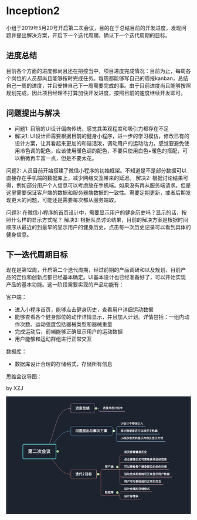 # Inception2

小组于2019年5月20号开启第二次会议，目的在于总结目前的开发进度，发现问题并提出解决方案，开启下一个迭代周期，确认下一个迭代周期的目标。

## 进度总结

目前各个方面的进度都尚且还在把控当中，项目进度完成情况：目前为止，每周各个岗位的人员都尚且能够按时完成任务。每周都能够写自己的周报kanban，总结自己一周的进度，并且安排自己下一周需要完成的事。由于目前进度尚且能够按照规划完成，因此项目经理不打算加快开发进度，按照目前的速度继续开发即可。

## 问题提出与解决

* 问题1: 目前的UI设计偏向传统，感觉其美观程度和吸引力都存在不足
* 解决1: UI设计师需要根据目前的健身小程序，进一步的学习模仿，修改已有的设计方案，让其看起来更加的和谐活泼，调动用户的运动动力。感觉要避免使用冷色调的配色，应该使用暖色调的配色，不要只使用白色+暖色的搭配，可以稍微再丰富一点，但是不要太花。

问题2: 人员目前开始搭建了微信小程序的初始框架。不知道是不是部分数据可以直接存在手机端的数据库上，减少网络交互带来的延迟。
解决2: 根据讨论结果可得，例如部分用户个人信息可以考虑放在手机端。如果没有再从服务端请求。但是这里需要保证客户端的数据和服务器端数据的一致性。需要定期更新，或者后期发现更大的问题，可能还是需要每次都从服务端取。

问题3: 在微信小程序的首页设计中，需要显示用户的健身历史吗？显示的话，按照什么样的显示方式呢？
解决3: 根据队员讨论结果，目前的解决方案是根据时间顺序从最近的到最早的显示用户的健身历史，点击每一次历史记录可以看到具体的健身信息。

## 下一迭代周期目标

现在是第12周，开启第二个迭代周期，经过前期的产品调研和以及规划，目前产品的定位和创新点都已经基本确定。UI基本设计也已经准备好了，可以开始实现产品的基本功能。这一阶段需要实现的产品功能有：

客户端：

* 进入小程序首页，能够点击健身历史，查看用户详细运动数据
* 能够查看各个健身部位的动作详情显示，并且加入计划。详情包括：一组内动作次数、运动强度包括器械类型和器械重量
* 完成运动后，前端能够正确显示用户的运动数据
* 用户能够和运动群组进行正常交互

数据库：

* 数据库设计合理的存储格式，存储所有信息

思维会议导图：

by XZJ

![inception2](../../Assets/inception2.png)





